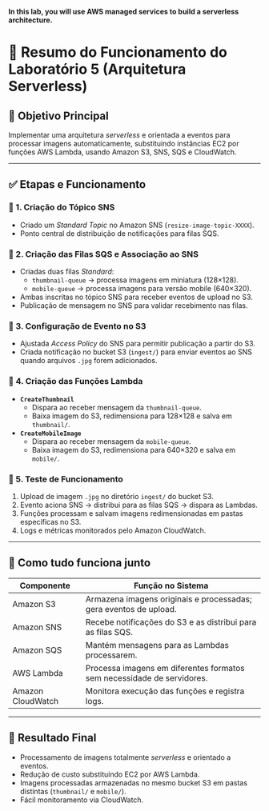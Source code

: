 **In this lab, you will use AWS managed services to build a serverless architecture.**

# 🧪 Resumo do Funcionamento do Laboratório 5 (Arquitetura Serverless)

## 🎯 Objetivo Principal
Implementar uma arquitetura *serverless* e orientada a eventos para processar imagens automaticamente, substituindo instâncias EC2 por funções AWS Lambda, usando Amazon S3, SNS, SQS e CloudWatch.

---

## ✅ Etapas e Funcionamento

### 🔹 1. Criação do Tópico SNS
- Criado um *Standard Topic* no Amazon SNS (`resize-image-topic-XXXX`).
- Ponto central de distribuição de notificações para filas SQS.

### 🔹 2. Criação das Filas SQS e Associação ao SNS
- Criadas duas filas *Standard*:
  - `thumbnail-queue` → processa imagens em miniatura (128×128).
  - `mobile-queue` → processa imagens para versão mobile (640×320).
- Ambas inscritas no tópico SNS para receber eventos de upload no S3.
- Publicação de mensagem no SNS para validar recebimento nas filas.

### 🔹 3. Configuração de Evento no S3
- Ajustada *Access Policy* do SNS para permitir publicação a partir do S3.
- Criada notificação no bucket S3 (`ingest/`) para enviar eventos ao SNS quando arquivos `.jpg` forem adicionados.

### 🔹 4. Criação das Funções Lambda
- **`CreateThumbnail`**
  - Dispara ao receber mensagem da `thumbnail-queue`.
  - Baixa imagem do S3, redimensiona para 128×128 e salva em `thumbnail/`.
- **`CreateMobileImage`**
  - Dispara ao receber mensagem da `mobile-queue`.
  - Baixa imagem do S3, redimensiona para 640×320 e salva em `mobile/`.

### 🔹 5. Teste de Funcionamento
1. Upload de imagem `.jpg` no diretório `ingest/` do bucket S3.
2. Evento aciona SNS → distribui para as filas SQS → dispara as Lambdas.
3. Funções processam e salvam imagens redimensionadas em pastas específicas no S3.
4. Logs e métricas monitorados pelo Amazon CloudWatch.

---

## 🧠 Como tudo funciona junto

| Componente        | Função no Sistema |
|-------------------|-------------------|
| Amazon S3         | Armazena imagens originais e processadas; gera eventos de upload. |
| Amazon SNS        | Recebe notificações do S3 e as distribui para as filas SQS. |
| Amazon SQS        | Mantém mensagens para as Lambdas processarem. |
| AWS Lambda        | Processa imagens em diferentes formatos sem necessidade de servidores. |
| Amazon CloudWatch | Monitora execução das funções e registra logs. |

---

## 🚀 Resultado Final
- Processamento de imagens totalmente *serverless* e orientado a eventos.
- Redução de custo substituindo EC2 por AWS Lambda.
- Imagens processadas armazenadas no mesmo bucket S3 em pastas distintas (`thumbnail/` e `mobile/`).
- Fácil monitoramento via CloudWatch.
